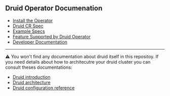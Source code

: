 ## Druid Operator Documenation

* [Install the Operator](./getting_started.md)
* [Druid CR Spec](./druid_cr.md)
* [Example Specs](./examples.md)
* [Feature Supported by Druid Operator](./features.md)
* [Developer Documentation](./dev_doc.md)

---

:warning: You won't find any documentation about druid itself in this repositoy.
If you need details about how to architecutre your druid cluster you can consult theses documentations:

* [Druid introduction](<https://druid.apache.org/docs/latest/design/index.html>)
* [Druid architecture](https://druid.apache.org/docs/latest/design/architecture.html)
* [Druid configuration reference](https://druid.apache.org/docs/latest/configuration/index.html)
